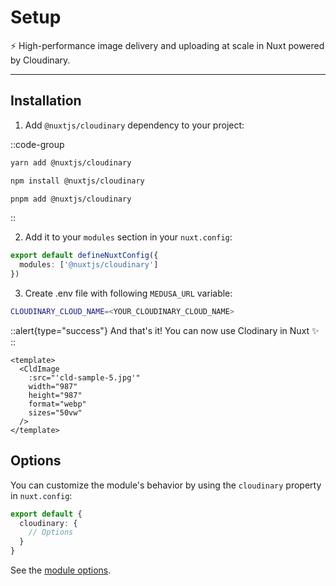 # Setup

⚡️ High-performance image delivery and uploading at scale in Nuxt powered by Cloudinary.

---

## Installation

1. Add `@nuxtjs/cloudinary` dependency to your project:

::code-group

```bash [Yarn]
yarn add @nuxtjs/cloudinary
```

```bash [NPM]
npm install @nuxtjs/cloudinary
```

```bash [PNPM]
pnpm add @nuxtjs/cloudinary
```

::

2. Add it to your `modules` section in your `nuxt.config`:

```ts
export default defineNuxtConfig({
  modules: ['@nuxtjs/cloudinary']
})
```

3. Create .env file with following `MEDUSA_URL` variable:

```bash
CLOUDINARY_CLOUD_NAME=<YOUR_CLOUDINARY_CLOUD_NAME>
```

::alert{type="success"}
And that's it! You can now use Clodinary in Nuxt ✨
::

```vue
<template>
  <CldImage
    :src="'cld-sample-5.jpg'"
    width="987"
    height="987"
    format="webp"
    sizes="50vw"
  />
</template>
```

## Options

You can customize the module's behavior by using the `cloudinary` property in `nuxt.config`:

```ts [nuxt.config]
export default {
  cloudinary: {
    // Options
  }
}
```

See the [module options](/getting-started/options).
